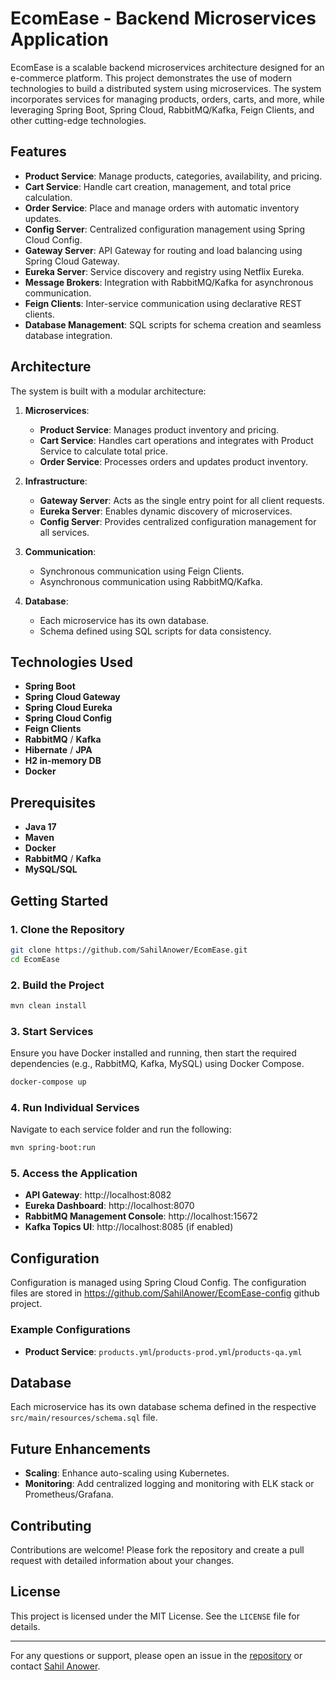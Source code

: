 # EcomEase - Backend Microservices Application

EcomEase is a scalable backend microservices architecture designed for an e-commerce platform. This project demonstrates the use of modern technologies to build a distributed system using microservices. The system incorporates services for managing products, orders, carts, and more, while leveraging Spring Boot, Spring Cloud, RabbitMQ/Kafka, Feign Clients, and other cutting-edge technologies.

## Features
- **Product Service**: Manage products, categories, availability, and pricing.
- **Cart Service**: Handle cart creation, management, and total price calculation.
- **Order Service**: Place and manage orders with automatic inventory updates.
- **Config Server**: Centralized configuration management using Spring Cloud Config.
- **Gateway Server**: API Gateway for routing and load balancing using Spring Cloud Gateway.
- **Eureka Server**: Service discovery and registry using Netflix Eureka.
- **Message Brokers**: Integration with RabbitMQ/Kafka for asynchronous communication.
- **Feign Clients**: Inter-service communication using declarative REST clients.
- **Database Management**: SQL scripts for schema creation and seamless database integration.

## Architecture
The system is built with a modular architecture:

1. **Microservices**:
    - **Product Service**: Manages product inventory and pricing.
    - **Cart Service**: Handles cart operations and integrates with Product Service to calculate total price.
    - **Order Service**: Processes orders and updates product inventory.

2. **Infrastructure**:
    - **Gateway Server**: Acts as the single entry point for all client requests.
    - **Eureka Server**: Enables dynamic discovery of microservices.
    - **Config Server**: Provides centralized configuration management for all services.

3. **Communication**:
    - Synchronous communication using Feign Clients.
    - Asynchronous communication using RabbitMQ/Kafka.

4. **Database**:
    - Each microservice has its own database.
    - Schema defined using SQL scripts for data consistency.

## Technologies Used
- **Spring Boot**
- **Spring Cloud Gateway**
- **Spring Cloud Eureka**
- **Spring Cloud Config**
- **Feign Clients**
- **RabbitMQ** / **Kafka**
- **Hibernate** / **JPA**
- **H2 in-memory DB**
- **Docker**

## Prerequisites
- **Java 17**
- **Maven**
- **Docker**
- **RabbitMQ** / **Kafka**
- **MySQL/SQL**

## Getting Started

### 1. Clone the Repository
```bash
git clone https://github.com/SahilAnower/EcomEase.git
cd EcomEase
```

### 2. Build the Project
```bash
mvn clean install
```

### 3. Start Services
Ensure you have Docker installed and running, then start the required dependencies (e.g., RabbitMQ, Kafka, MySQL) using Docker Compose.

```bash
docker-compose up
```

### 4. Run Individual Services
Navigate to each service folder and run the following:

```bash
mvn spring-boot:run
```

### 5. Access the Application
- **API Gateway**: http://localhost:8082
- **Eureka Dashboard**: http://localhost:8070
- **RabbitMQ Management Console**: http://localhost:15672
- **Kafka Topics UI**: http://localhost:8085 (if enabled)

## Configuration
Configuration is managed using Spring Cloud Config. The configuration files are stored in https://github.com/SahilAnower/EcomEase-config github project.

### Example Configurations
- **Product Service**: `products.yml`/`products-prod.yml`/`products-qa.yml`

## Database
Each microservice has its own database schema defined in the respective `src/main/resources/schema.sql` file.

[//]: # (### Schema Management)

[//]: # (To initialize the databases:)

[//]: # (1. Create the databases in MySQL for each service &#40;e.g., `products_db`, `carts_db`, `orders_db`&#41;.)

[//]: # (2. Run the SQL scripts from the respective microservices' `schema.sql` files.)

[//]: # (## API Endpoints)

[//]: # ()
[//]: # (### Product Service)

[//]: # (- `POST /products/bulk-check`: Bulk check for product availability and price.)

[//]: # (- `GET /products/{id}`: Get product details by ID.)

[//]: # ()
[//]: # (### Cart Service)

[//]: # (- `POST /carts`: Create a new cart.)

[//]: # (- `GET /carts/{id}`: Retrieve cart details.)

[//]: # ()
[//]: # (### Order Service)

[//]: # (- `POST /orders`: Create a new order.)

[//]: # (- `GET /orders/{id}`: Get order details.)

## Future Enhancements

[//]: # (- **Authentication and Authorization**: Add OAuth2/JWT integration for securing endpoints.)
- **Scaling**: Enhance auto-scaling using Kubernetes.
- **Monitoring**: Add centralized logging and monitoring with ELK stack or Prometheus/Grafana.

## Contributing
Contributions are welcome! Please fork the repository and create a pull request with detailed information about your changes.

## License
This project is licensed under the MIT License. See the `LICENSE` file for details.

---

For any questions or support, please open an issue in the [repository](https://github.com/SahilAnower/EcomEase/issues) or contact [Sahil Anower](https://github.com/SahilAnower).
